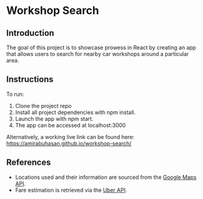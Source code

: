 # Workshop Search

## Introduction

The goal of this project is to showcase prowess in React by creating an app that allows users to search for nearby car workshops around a particular area.

## Instructions

To run:
  1. Clone the project repo
  2. Install all project dependencies with npm install.
  3. Launch the app with npm start.
  4. The app can be accessed at localhost:3000

Alternatively, a working live link can be found here: https://amirabuhasan.github.io/workshop-search/

## References
* Locations used and their information are sourced from the [Google Maps API](https://developers.google.com/maps/documentation/javascript/).
* Fare estimation is retrieved via the [Uber API](https://developer.uber.com/docs/riders/ride-requests/introduction).
